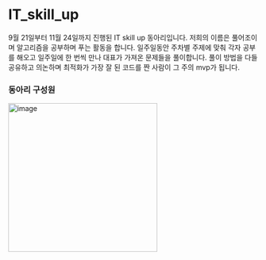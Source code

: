 # IT_skill_up

9월 21일부터 11월 24일까지 진행된 IT skill up 동아리입니다.
저희의 이름은 풀어조이며 알고리즘을 공부하며 푸는 활동을 합니다.
일주일동안 주차별 주제에 맞춰 각자 공부를 해오고 일주일에 한 번씩 만나 대표가 가져온 문제들을 풀이합니다.
풀이 방법을 다들 공유하고 의논하며 최적화가 가장 잘 된 코드를 짠 사람이 그 주의 mvp가 됩니다.

### 동아리 구성원
<img width="300" alt="image" src="https://github.com/alswp006/IT_skill_up/assets/102672547/59d6574d-de9c-4496-9827-5f640aa22d8c">
